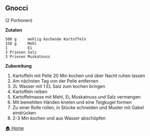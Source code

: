 Gnocci
-----------------
(2 Portionen)

**Zutaten**

```
500 g     mehlig kochende Kartoffeln
150 g     Mehl
1         Ei
3 Priesen Salz
3 Priesen Muskatnuss
```

**Zubereitung**

1. Kartoffeln mit Pelle 20 Min kochen und über Nacht ruhen lassen
2. Am nächsten Tag von der Pelle entfernen
3. 2L Wasser mit 1 EL Salz zum kochen bringen
4. Kartoffeln reiben
5. Kartoffelmasse mit Mehl, Ei, Muskatnuss und Salz vermengen
6. Mit bemehlten Händen kneten und eine Teigkugel formen
7. Zu einer Rolle rollen, in Stücke schneiden und Muster mit Gabel eindrücken
8. 2-3 Min kochen und aus Wasser abschöpfen

[🏠 Home](/)
